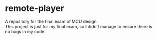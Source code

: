 # remote-player
A repository for the final exam of MCU design<br>
This project is just for my final exam, so I didn't manage to ensure there is no bugs in my code.
